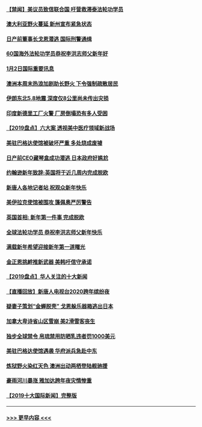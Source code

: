 #### [【禁闻】美议员致信联合国 吁营救滞泰法轮功学员](../pages/prog202/a102743781.md?t=01030622) 
#### [澳大利亚野火蔓延 新州宣布紧急状态](../pages/prog202/a102743681.md?t=01030622) 
#### [日产前董事长戈恩潜逃 国际刑警通缉](../pages/prog202/a102743676.md?t=01030622) 
#### [60国海外法轮功学员恭祝李洪志师父新年好](../pages/prog202/a102743628.md?t=01030622) 
#### [1月2日国际重要讯息](../pages/prog202/a102743488.md?t=01030622) 
#### [澳洲本周末热浪加剧助长野火 下令强制疏散居民](../pages/prog202/a102743421.md?t=01030622) 
#### [伊朗东北5.8地震 深度仅8公里尚未传出灾损](../pages/prog202/a102743396.md?t=01030622) 
#### [印度新德里工厂火警 厂房倒塌恐有多人受困](../pages/prog202/a102743386.md?t=01030622) 
#### [【2019盘点】六大案 透视美中医疗领域新战场](../pages/prog202/a102743227.md?t=01030622) 
#### [美驻巴格达使馆被破坏严重 多处烧成废墟](../pages/prog202/a102743244.md?t=01030622) 
#### [日产前CEO藏琴盒成功潜逃 日本政府好尴尬](../pages/prog202/a102742937.md?t=01030622) 
#### [约翰逊新年致辞:英国将于近几周内完成脱欧](../pages/prog202/a102742956.md?t=01030622) 
#### [新唐人各地记者站 祝观众新年快乐](../pages/prog202/a102742785.md?t=01030622) 
#### [美伊拉克使馆被围攻 篷佩奥严厉警告](../pages/prog202/a102742994.md?t=01030622) 
#### [英国首相: 新年第一件事 完成脱欧](../pages/prog202/a102742907.md?t=01030622) 
#### [全球法轮功学员 恭祝李洪志师父新年快乐](../pages/prog202/a102742900.md?t=01030622) 
#### [满载新年希望迎接新年第一道曙光](../pages/prog202/a102742809.md?t=01030622) 
#### [金正恩挑衅推新武器 美韩吁信守承诺](../pages/prog202/a102742799.md?t=01030622) 
#### [【2019盘点】华人关注的十大新闻](../pages/prog202/a102742748.md?t=01030622) 
#### [【直播回放】新唐人电视台2020跨年缤纷夜](../pages/prog202/a102738273.md?t=01030622) 
#### [疑妻子策划“金蝉脱壳” 戈恩躲乐器箱逃出日本](../pages/prog202/a102742535.md?t=01030622) 
#### [加拿大卑诗省山区雪崩 美2滑雪客丧生](../pages/prog202/a102742491.md?t=01030622) 
#### [独步全球禁令 帛琉禁用防晒乳违者罚1000美元](../pages/prog202/a102742478.md?t=01030622) 
#### [美驻巴格达使馆遇袭 华府派兵急赴中东](../pages/prog202/a102742451.md?t=01030622) 
#### [炼狱野火染红天色 澳洲出动两栖登陆舰驰援](../pages/prog202/a102742433.md?t=01030622) 
#### [豪雨河川暴涨 雅加达跨年夜灾情惨重](../pages/prog202/a102742271.md?t=01030622) 
#### [【2019十大国际新闻】完整版](../pages/prog202/a102742169.md?t=01030622) 

----
#### [ >>> 更早内容 <<< ](../indexes/prog202-earlier.md)
